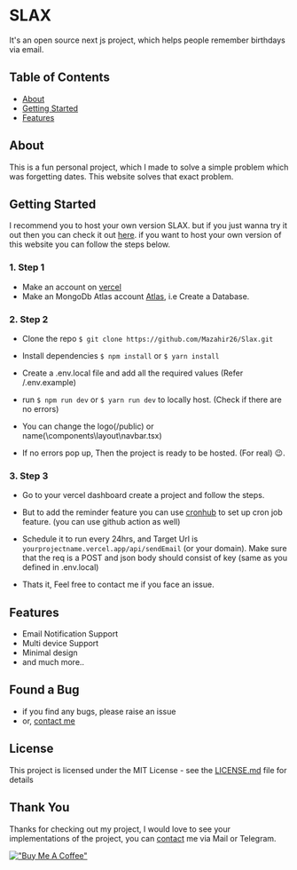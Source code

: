 # SLAX

It's an open source next js project, which helps people remember birthdays via email.

## Table of Contents

- [About](#about)
- [Getting Started](#getting-started)
- [Features](#features)

## About

This is a fun personal project, which I made to solve a simple problem which was forgetting dates. This website solves that exact problem.

## Getting Started

I recommend you to host your own version SLAX. but if you just wanna try it out then you can check it out [here](https://www.slax.studio). if you want to host your own version of this website you can follow the steps below.

### 1. Step 1

- Make an account on [vercel](https://vercel.com)
- Make an MongoDb Atlas account [Atlas](https://www.mongodb.com/atlas), i.e Create a Database.

### 2. Step 2

- Clone the repo `$ git clone https://github.com/Mazahir26/Slax.git`

- Install dependencies `$ npm install` or `$ yarn install`

- Create a .env.local file and add all the required values (Refer /.env.example)

- run `$ npm run dev` or `$ yarn run dev` to locally host. (Check if there are no errors)

- You can change the logo(/public) or name(\components\layout\navbar.tsx)

- If no errors pop up, Then the project is ready to be hosted. (For real) :wink:.

### 3. Step 3

- Go to your vercel dashboard create a project and follow the steps.

- But to add the reminder feature you can use [cronhub](https://cronhub.io/) to set up cron job feature. (you can use github action as well)

- Schedule it to run every 24hrs, and Target Url is `yourprojectname.vercel.app/api/sendEmail` (or your domain). Make sure that the req is a POST and json body should consist of key (same as you defined in .env.local)

- Thats it, Feel free to contact me if you face an issue.

## Features

- Email Notification Support
- Multi device Support
- Minimal design
- and much more..

## Found a Bug

- if you find any bugs, please raise an issue
- or, [contact me](http://mazahir26.github.io/)

## License

This project is licensed under the MIT License - see the [LICENSE.md](LICENSE.md) file for details

## Thank You

Thanks for checking out my project, I would love to see your implementations of the project, you can [contact](http://mazahir26.github.io/) me via Mail or Telegram.

[!["Buy Me A Coffee"](https://www.buymeacoffee.com/assets/img/custom_images/orange_img.png)](https://www.buymeacoffee.com/mazahir)

